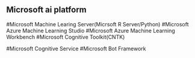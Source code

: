 ## Microsoft ai platform  
#Microsoft Machine Learing Server(Micrsoft R Server/Python)
#Microsoft Azure Machine Learning Studio 
#Microsoft Azure Machine Learning Workbench 
#Microsoft Cognitive Toolkit(CNTK)

#Microsoft Cognitive Service 
#Microsoft Bot Framework
